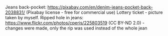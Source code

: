 Jeans back-pocket: https://pixabay.com/en/denim-jeans-pocket-back-2038831/ (Pixabay license - free for commercial use)
Lottery ticket - picture taken by myself.
Ripped hole in jeans: https://www.flickr.com/photos/cperis/225803519 (CC BY-ND 2.0) - changes were made, only the rip was used instead of the whole jean
